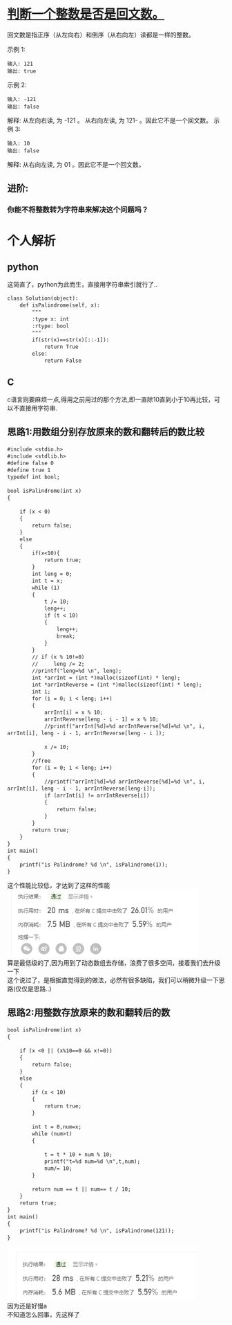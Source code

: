 # [判断一个整数是否是回文数。](https://leetcode-cn.com/problems/palindrome-number)
回文数是指正序（从左向右）和倒序（从右向左）读都是一样的整数。

示例 1:
```
输入: 121
输出: true
```
示例 2:
```
输入: -121
输出: false
```
解释: 从左向右读, 为 -121 。 从右向左读, 为 121- 。因此它不是一个回文数。
示例 3:
```
输入: 10
输出: false
```
解释: 从右向左读, 为 01 。因此它不是一个回文数。
## 进阶:
### 你能不将整数转为字符串来解决这个问题吗？

# 个人解析
## python
这简直了，python为此而生，直接用字符串索引就行了..
```
class Solution(object):
    def isPalindrome(self, x):
        """
        :type x: int
        :rtype: bool
        """
        if(str(x)==str(x)[::-1]):
            return True
        else:
            return False
```
## C
c语言则要麻烦一点,得用之前用过的那个方法,即一直除10直到小于10再比较，可以不直接用字符串.
## 思路1:用数组分别存放原来的数和翻转后的数比较
```
#include <stdio.h>
#include <stdlib.h>
#define false 0
#define true 1
typedef int bool;

bool isPalindrome(int x)
{
    
    if (x < 0)
    {
        return false;
    }
    else
    {
        if(x<10){
            return true;
        }
        int leng = 0;
        int t = x;
        while (1)
        {
            t /= 10;
            leng++;
            if (t < 10)
            {
                leng++;
                break;
            }
        }
        // if (x % 10!=0)
        //     leng /= 2;
        //printf("leng=%d \n", leng);
        int *arrInt = (int *)malloc(sizeof(int) * leng);
        int *arrIntReverse = (int *)malloc(sizeof(int) * leng);
        int i;
        for (i = 0; i < leng; i++)
        {
            arrInt[i] = x % 10;
            arrIntReverse[leng - i - 1] = x % 10;
            //printf("arrInt[%d]=%d arrIntReverse[%d]=%d \n", i, arrInt[i], leng - i - 1, arrIntReverse[leng - i ]);

            x /= 10;
        }
        //free
        for (i = 0; i < leng; i++)
        {
            //printf("arrInt[%d]=%d arrIntReverse[%d]=%d \n", i, arrInt[i], leng - i - 1, arrIntReverse[leng-i]);
            if (arrInt[i] != arrIntReverse[i])
            {
                return false;
            }
        }
        return true;
    }
}
int main()
{
    printf("is Palindrome? %d \n", isPalindrome(1));
}
```
这个性能比较低，才达到了这样的性能  
![img](img/1.png)  
算是最低级的了,因为用到了动态数组去存储，浪费了很多空间，接着我们去升级一下   
这个说过了，是根据直觉得到的做法，必然有很多缺陷，我们可以稍微升级一下思路(仅仅是思路..)  
## 思路2:用整数存放原来的数和翻转后的数
```
bool isPalindrome(int x)
{

    if (x <0 || (x%10==0 && x!=0))
    {
        return false;
    }
    else
    {
        if (x < 10)
        {
            return true;
        }

        int t = 0,num=x;
        while (num>t)
        {

            t = t * 10 + num % 10;
            printf("t=%d num=%d \n",t,num);
            num/= 10;
        }
        
        return num == t || num== t / 10;
    }
    return true;
}
int main()
{
    printf("is Palindrome? %d \n", isPalindrome(121));
}
```
![img](img/2.png)  
因为还是好慢a  
不知道怎么回事，先这样了

